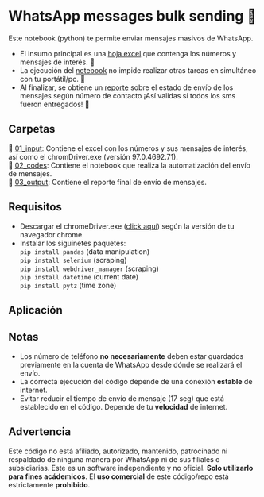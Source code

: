 # WhatsApp messages bulk sending 📩

Este notebook (python) te permite enviar mensajes masivos de WhatsApp.  

* El insumo principal es una [hoja excel](https://github.com/braulio-arteaga/WhatsApp-messages-bulk-sending/blob/main/01_input/list.xlsx) que contenga los números y mensajes de interés. 📝
* La ejecución del [notebook](https://github.com/braulio-arteaga/WhatsApp-messages-bulk-sending/blob/main/02_codes/01_send_wsp_selenium.ipynb) no impide realizar otras tareas en simultáneo con tu portátil/pc. 🤗 
* Al finalizar, se obtiene un [reporte](https://github.com/braulio-arteaga/WhatsApp-messages-bulk-sending/blob/main/03_output/report_send_wsp_30-01-22.xlsx) sobre el estado de envío de los mensajes según número de contacto ¡Así validas sí todos los sms fueron entregados! 💯

## Carpetas
📁 [01_input](https://github.com/braulio-arteaga/WhatsApp-messages-bulk-sending/tree/main/01_input): Contiene el excel con los números y sus mensajes de interés, así como el chromDriver.exe (versión 97.0.4692.71).  
📁 [02_codes](https://github.com/braulio-arteaga/WhatsApp-messages-bulk-sending/tree/main/02_codes): Contiene el notebook que realiza la automatización del envío de mensajes.  
📁 [03_output](https://github.com/braulio-arteaga/WhatsApp-messages-bulk-sending/tree/main/03_output): Contiene el reporte final de envío de mensajes.

## Requisitos   
* Descargar el chromeDriver.exe ([click aquí](https://chromedriver.chromium.org/downloads)) según la versión de tu navegador chrome. 
* Instalar los siguinetes paquetes:  
`pip install pandas`  (data manipulation)  
`pip install selenium`  (scraping)    
`pip install webdriver_manager`  (scraping)  
`pip install datetime` (current date)  
`pip install pytz` (time zone)

## Aplicación



## Notas
* Los número de teléfono **no necesariamente** deben estar guardados previamente en la cuenta de WhatsApp desde dónde se realizará el envío.  
* La correcta ejecución del código depende de una conexión **estable** de internet.  
* Evitar reducir el tiempo de envío de mensaje (17 seg) que está establecido en el código. Depende de tu **velocidad** de internet.


## Advertencia
Este código no está afiliado, autorizado, mantenido, patrocinado ni respaldado de ninguna manera por WhatsApp ni de sus filiales o subsidiarias. Este es un software independiente y no oficial. **Solo utilizarlo para fines acádemicos**. El **uso comercial** de este código/repo está estrictamente **prohibido**. 
